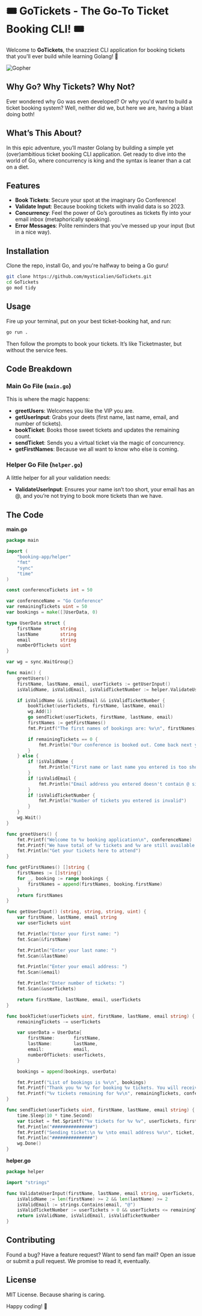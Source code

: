 # 🎟️ GoTickets - The Go-To Ticket Booking CLI! 🎟️

Welcome to **GoTickets**, the snazziest CLI application for booking tickets that you'll ever build while learning Golang! 🚀

![Gopher](https://golang.org/doc/gopher/frontpage.png)

## Why Go? Why Tickets? Why Not?

Ever wondered why Go was even developed? Or why you'd want to build a ticket booking system? Well, neither did we, but here we are, having a blast doing both!

## What’s This About?

In this epic adventure, you’ll master Golang by building a simple yet (over)ambitious ticket booking CLI application. Get ready to dive into the world of Go, where concurrency is king and the syntax is leaner than a cat on a diet.

## Features

- **Book Tickets**: Secure your spot at the imaginary Go Conference!
- **Validate Input**: Because booking tickets with invalid data is so 2023.
- **Concurrency**: Feel the power of Go’s goroutines as tickets fly into your email inbox (metaphorically speaking).
- **Error Messages**: Polite reminders that you’ve messed up your input (but in a nice way).

## Installation

Clone the repo, install Go, and you're halfway to being a Go guru!

```bash
git clone https://github.com/mysticalien/GoTickets.git
cd GoTickets
go mod tidy
```

## Usage

Fire up your terminal, put on your best ticket-booking hat, and run:

```bash
go run .
```

Then follow the prompts to book your tickets. It’s like Ticketmaster, but without the service fees.

## Code Breakdown

### Main Go File (`main.go`)

This is where the magic happens:

- **greetUsers**: Welcomes you like the VIP you are.
- **getUserInput**: Grabs your deets (first name, last name, email, and number of tickets).
- **bookTicket**: Books those sweet tickets and updates the remaining count.
- **sendTicket**: Sends you a virtual ticket via the magic of concurrency.
- **getFirstNames**: Because we all want to know who else is coming.

### Helper Go File (`helper.go`)

A little helper for all your validation needs:

- **ValidateUserInput**: Ensures your name isn’t too short, your email has an @, and you’re not trying to book more tickets than we have.

## The Code

**main.go**

```go
package main

import (
    "booking-app/helper"
    "fmt"
    "sync"
    "time"
)

const conferenceTickets int = 50

var conferenceName = "Go Conference"
var remainingTickets uint = 50
var bookings = make([]UserData, 0)

type UserData struct {
    firstName       string
    lastName        string
    email           string
    numberOfTickets uint
}

var wg = sync.WaitGroup{}

func main() {
    greetUsers()
    firstName, lastName, email, userTickets := getUserInput()
    isValidName, isValidEmail, isValidTicketNumber := helper.ValidateUserInput(firstName, lastName, email, userTickets, remainingTickets)

    if isValidName && isValidEmail && isValidTicketNumber {
        bookTicket(userTickets, firstName, lastName, email)
        wg.Add(1)
        go sendTicket(userTickets, firstName, lastName, email)
        firstNames := getFirstNames()
        fmt.Printf("The first names of bookings are: %v\n", firstNames)

        if remainingTickets == 0 {
            fmt.Println("Our conference is booked out. Come back next year.")
        }
    } else {
        if !isValidName {
            fmt.Println("First name or last name you entered is too short")
        }
        if !isValidEmail {
            fmt.Println("Email address you entered doesn't contain @ sign")
        }
        if !isValidTicketNumber {
            fmt.Println("Number of tickets you entered is invalid")
        }
    }
    wg.Wait()
}

func greetUsers() {
    fmt.Printf("Welcome to %v booking application\n", conferenceName)
    fmt.Printf("We have total of %v tickets and %v are still available.\n", conferenceTickets, remainingTickets)
    fmt.Println("Get your tickets here to attend")
}

func getFirstNames() []string {
    firstNames := []string{}
    for _, booking := range bookings {
        firstNames = append(firstNames, booking.firstName)
    }
    return firstNames
}

func getUserInput() (string, string, string, uint) {
    var firstName, lastName, email string
    var userTickets uint

    fmt.Println("Enter your first name: ")
    fmt.Scan(&firstName)

    fmt.Println("Enter your last name: ")
    fmt.Scan(&lastName)

    fmt.Println("Enter your email address: ")
    fmt.Scan(&email)

    fmt.Println("Enter number of tickets: ")
    fmt.Scan(&userTickets)

    return firstName, lastName, email, userTickets
}

func bookTicket(userTickets uint, firstName, lastName, email string) {
    remainingTickets -= userTickets

    var userData = UserData{
        firstName:       firstName,
        lastName:        lastName,
        email:           email,
        numberOfTickets: userTickets,
    }

    bookings = append(bookings, userData)

    fmt.Printf("List of bookings is %v\n", bookings)
    fmt.Printf("Thank you %v %v for booking %v tickets. You will receive a confirmation email at %v\n", firstName, lastName, userTickets, email)
    fmt.Printf("%v tickets remaining for %v\n", remainingTickets, conferenceName)
}

func sendTicket(userTickets uint, firstName, lastName, email string) {
    time.Sleep(10 * time.Second)
    var ticket = fmt.Sprintf("%v tickets for %v %v", userTickets, firstName, lastName)
    fmt.Println("###############")
    fmt.Printf("Sending ticket:\n %v \nto email address %v\n", ticket, email)
    fmt.Println("###############")
    wg.Done()
}
```

**helper.go**

```go
package helper

import "strings"

func ValidateUserInput(firstName, lastName, email string, userTickets, remainingTickets uint) (bool, bool, bool) {
    isValidName := len(firstName) >= 2 && len(lastName) >= 2
    isValidEmail := strings.Contains(email, "@")
    isValidTicketNumber := userTickets > 0 && userTickets <= remainingTickets
    return isValidName, isValidEmail, isValidTicketNumber
}
```

## Contributing

Found a bug? Have a feature request? Want to send fan mail? Open an issue or submit a pull request. We promise to read it, eventually.

## License

MIT License. Because sharing is caring.

Happy coding! 🎉
